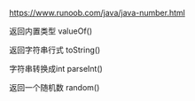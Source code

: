 https://www.runoob.com/java/java-number.html

返回内置类型 valueOf()

返回字符串行式 toString()

字符串转换成int parseInt()

返回一个随机数 random()